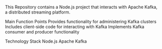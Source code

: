 This Repository contains a Node.js project that interacts with Apache Kafka, a distributed streaming platform.

Main Function Points
Provides functionality for administering Kafka clusters
Includes client-side code for interacting with Kafka
Implements Kafka consumer and producer functionality

Technology Stack
Node.js
Apache Kafka
